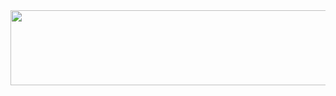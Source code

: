 
<a href="https://www.gitanimals.org/en_US?utm_medium=image&utm_source=Q00&utm_content=line">
  <img
    src="https://render.gitanimals.org/lines/Q00?pet-id=743688600214406195"
    width="600"
    height="120"
  />
</a>
  
